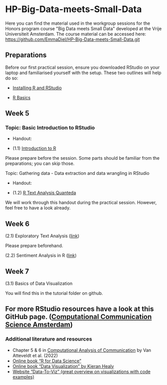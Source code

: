 # HP-Big-Data-meets-Small-Data

Here you can find the material used in the workgroup sessions for the Honors program course "Big Data meets Small Data" developed at the Vrije Universiteit Amsterdam. The course material can be accessed here: <https://github.com/EmmaDiel/HP-Big-Data-meets-Small-Data.git>

## Preparations

Before our first practical session, ensure you downloaded RStudio on your laptop and familiarised yourself with the setup. These two outlines will help do so:

* [Installing R and RStudio](https://github.com/EmmaDiel/HP-Big-Data-meets-Small-Data/blob/main/Preparation/R-basics---Installing-R.md)

* [R Basics](https://github.com/EmmaDiel/HP-Big-Data-meets-Small-Data/blob/main/Preparation/R-basics---Getting-started.md)


## Week 5

### Topic: Basic Introduction to RStudio
* Handout: 
+ (1.1) [Introduction to R](https://htmlpreview.github.io/?https://github.com/EmmaDiel/HP-Big-Data-meets-Small-Data/blob/main/tutorials/-1.1--Introduction-to-R.html)

Please prepare before the session. Some parts should be familiar from the preparations; you can skip those. 

Topic: Gathering data - Data extraction and data wrangling in RStudio
* Handout: 
+ (1.2) [R Text Analysis Quanteda](https://github.com/EmmaDiel/HP-Big-Data-meets-Small-Data/blob/main/-1.2--R-Text-Analysis-Quanteda.md)

We will work through this handout during the practical session. However, feel free to have a look already.

## Week 6

(2.1) Exploratory Text Analysis ([link](https://htmlpreview.github.io/?https://github.com/mzamani2/R-for-BDSM/blob/master/tutorials/exploratory_text_analysis.html))

Please prepare beforehand.

(2.2) Sentiment Analysis in R ([link](https://htmlpreview.github.io/?https://github.com/mzamani2/R_for_SMA/blob/master/tutorials/Tutorial%204%20-%2011%20May/Tutorial_4/sentiment_analysis_in_R.html))

## Week 7

(3.1) Basics of Data Visualization

You will find this in the tutorial folder on github.

## For more RStudio resources have a look at this GitHub page. ([Computational Communication Science Amsterdam](https://github.com/ccs-amsterdam/r-course-material))

### Additional literature and resources 
* Chapter 5 & 6 in [Computational Analysis of Communication](https://cssbook.net) by Van Atteveldt et al. (2022)
* [Online book “R for Data Science”](https://r4ds.had.co.nz)
* [Online book “Data Visualization” by Kieran Healy](https://socviz.co)
* [Website “Data-To-Viz” (great overview on visualizations with code examples)](https://www.data-to-viz.com)
